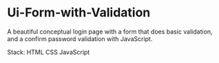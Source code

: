 # Ui-Form-with-Validation

A beautiful conceptual login page with a form that does basic validation, and a confirm password validation with JavaScript.

Stack: HTML CSS JavaScript
